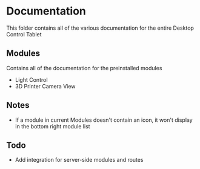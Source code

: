 # Documentation
This folder contains all of the various documentation for the entire Desktop Control Tablet

## Modules
Contains all of the documentation for the preinstalled modules
- Light Control
- 3D Printer Camera View

## Notes
- If a module in current Modules doesn't contain an icon, it won't display in the bottom right module list 

## Todo
- Add integration for server-side modules and routes
